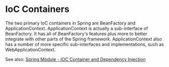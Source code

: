 # IoC Containers

The two primary IoC containers in Spring are BeanFactory and ApplicationContext. ApplicationContext is actually a sub-interface of BeanFactory. It has all of BeanFactory's features plus more to better integrate with other parts of the Spring framework. ApplicationContext also has a number of more specific sub-interfaces and implementations, such as WebApplicationContext. 

See also: [Spring Module - IOC Container and Dependency Injection](https://gitlab.com/revature_training/spring-team/-/blob/master/modules/framework/spring-ioc-container-and-dependency-injection.md)
